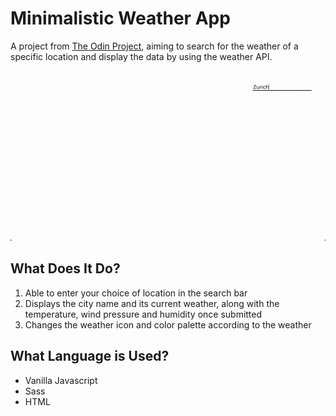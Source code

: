 # Minimalistic Weather App
A project from [The Odin Project](https://www.theodinproject.com/lessons/node-path-javascript-weather-app), aiming to search for the weather of a specific location and display the data by using the weather API.

![weather-app-demo-gif](https://github.com/sigristarisa/Weather-App/blob/main/assets/weather-app-demo.gif)

## What Does It Do?
1. Able to enter your choice of location in the search bar
2. Displays the city name and  its current weather, along with the temperature, wind pressure and humidity once submitted
3. Changes the weather icon and color palette according to the weather

## What Language is Used?
- Vanilla Javascript
- Sass
- HTML 
